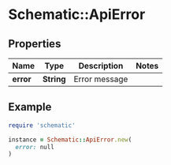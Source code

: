 # Schematic::ApiError

## Properties

| Name | Type | Description | Notes |
| ---- | ---- | ----------- | ----- |
| **error** | **String** | Error message |  |

## Example

```ruby
require 'schematic'

instance = Schematic::ApiError.new(
  error: null
)
```

